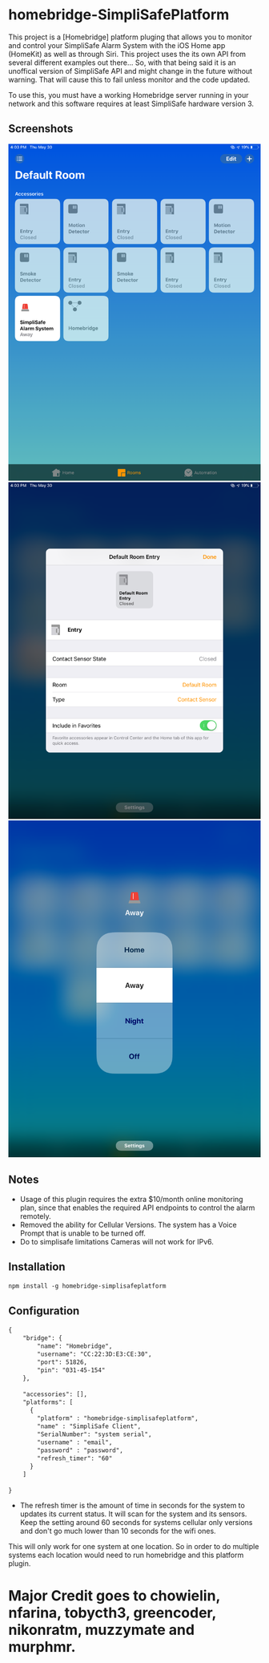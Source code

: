 # homebridge-SimpliSafePlatform

This project is a [Homebridge] platform pluging that allows you to monitor and control your SimpliSafe Alarm System with the iOS  Home app (HomeKit) as well as through Siri. This project uses the its own API from several different examples out there... So, with that being said it is an unoffical version of SimpliSafe API and might change in the future without warning. That will cause this to fail unless monitor and the code updated.

To use this, you must have a working Homebridge server running in your network and this software requires at least SimpliSafe hardware version 3.


## Screenshots
![View from the home app](/screenshots/0C99F13D-FD5D-406A-AE59-4EBD4BDE7FA8.png?raw=true "View from the Home app.")
![Controlling alarm system](/screenshots/452C5BBE-2D92-4F19-A72F-232E3BA4AB5E.png?raw=true "Controlling the alarm system.")
![System Sensors](/screenshots/E185B5D0-747D-4E25-B57A-7792E6E0295B.png?raw=true "Example of system sensors.")
## Notes
- Usage of this plugin requires the extra $10/month online monitoring plan, since that enables the required API endpoints to control the alarm remotely.
- Removed the ability for Cellular Versions. The system has a Voice Prompt that is unable to be turned off.
- Do to simplisafe limitations Cameras will not work for IPv6.


## Installation
    npm install -g homebridge-simplisafeplatform

## Configuration
    {
        "bridge": {
            "name": "Homebridge",
            "username": "CC:22:3D:E3:CE:30",
            "port": 51826,
            "pin": "031-45-154"
        },

        "accessories": [],
        "platforms": [
          {
            "platform" : "homebridge-simplisafeplatform",
            "name" : "SimpliSafe Client",
            "SerialNumber": "system serial",
            "username" : "email",
            "password" : "password",
            "refresh_timer": "60"
          }
        ]

    }


- The refresh timer is the amount of time in seconds for the system to updates its current status. It will scan for the system and its sensors. Keep the setting around 60 seconds for systems cellular only versions and don't go much lower than 10 seconds for the wifi ones.

This will only work for one system at one location. So in order to do multiple systems each location would need to run homebridge and this platform plugin.

# Major Credit goes to chowielin, nfarina, tobycth3, greencoder, nikonratm, muzzymate and murphmr.
